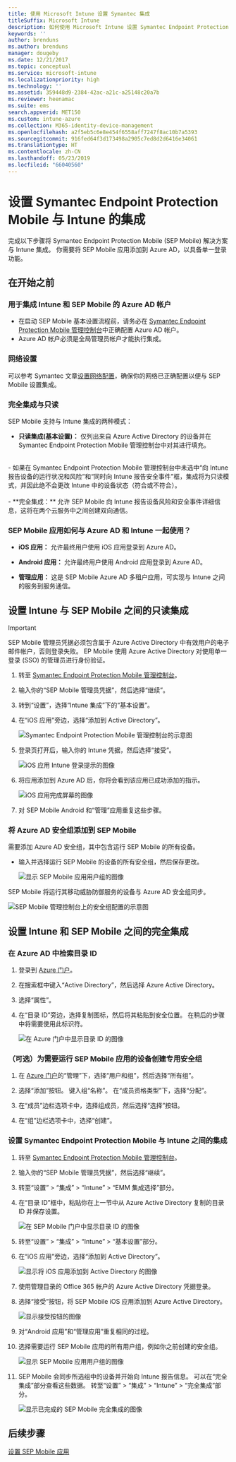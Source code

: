 ```yaml
---
title: 使用 Microsoft Intune 设置 Symantec 集成
titleSuffix: Microsoft Intune
description: 如何使用 Microsoft Intune 设置 Symantec Endpoint Protection Mobile 解决方案以控制移动设备对公司资源的访问。
keywords: ''
author: brenduns
ms.author: brenduns
manager: dougeby
ms.date: 12/21/2017
ms.topic: conceptual
ms.service: microsoft-intune
ms.localizationpriority: high
ms.technology: ''
ms.assetid: 359448d9-2384-42ac-a21c-a25148c20a7b
ms.reviewer: heenamac
ms.suite: ems
search.appverid: MET150
ms.custom: intune-azure
ms.collection: M365-identity-device-management
ms.openlocfilehash: a2f5eb5c6e8e454f6558aff7247f8ac10b7a5393
ms.sourcegitcommit: 916fed64f3d173498a2905c7ed8d2d6416e34061
ms.translationtype: HT
ms.contentlocale: zh-CN
ms.lasthandoff: 05/23/2019
ms.locfileid: "66040560"
---
```

# <a name="set-up-symantec-endpoint-protection-mobile-integration-with-intune"></a>设置 Symantec Endpoint Protection Mobile 与 Intune 的集成

完成以下步骤将 Symantec Endpoint Protection Mobile (SEP Mobile) 解决方案与 Intune 集成。 你需要将 SEP Mobile 应用添加到 Azure AD，以具备单一登录功能。

## <a name="before-you-begin"></a>在开始之前

### <a name="azure-ad-account-used-to-integrate-intune-and-sep-mobile"></a>用于集成 Intune 和 SEP Mobile 的 Azure AD 帐户

-   在启动 SEP Mobile 基本设置流程前，请务必在 [Symantec Endpoint Protection Mobile 管理控制台](https://aad.skycure.com)中正确配置 Azure AD 帐户。
- Azure AD 帐户必须是全局管理员帐户才能执行集成。
### <a name="network-setup"></a>网络设置

可以参考 Symantec 文章[设置网络配置](https://portal.skycure.com/articles/Documentation/Setting-up-your-network-configuration-26-8-2016)，确保你的网络已正确配置以便与 SEP Mobile 设置集成。

### <a name="full-integration-vs-read-only"></a>完全集成与只读

SEP Mobile 支持与 Intune 集成的两种模式：

-   **只读集成(基本设置)：** 仅列出来自 Azure Active Directory 的设备并在 Symantec Endpoint Protection Mobile 管理控制台中对其进行填充。
<br>
    -   如果在 Symantec Endpoint Protection Mobile 管理控制台中未选中“向 Intune 报告设备的运行状况和风险”和“同时向 Intune 报告安全事件”框，集成将为只读模式，并因此绝不会更改 Intune 中的设备状态（符合或不符合）。
<br></br>
-   **完全集成：** 允许 SEP Mobile 向 Intune 报告设备风险和安全事件详细信息，这将在两个云服务中之间创建双向通信。

### <a name="how-are-the-sep-mobile-apps-used-with-azure-ad-and-intune"></a>SEP Mobile 应用如何与 Azure AD 和 Intune 一起使用？

-   **iOS 应用：** 允许最终用户使用 iOS 应用登录到 Azure AD。

-   **Android 应用：** 允许最终用户使用 Android 应用登录到 Azure AD。

-   **管理应用：** 这是 SEP Mobile Azure AD 多租户应用，可实现与 Intune 之间的服务到服务通信。

## <a name="to-set-up-the-read-only-integration-between-intune-and-sep-mobile"></a>设置 Intune 与 SEP Mobile 之间的只读集成

> [!IMPORTANT]
> SEP Mobile 管理员凭据必须包含属于 Azure Active Directory 中有效用户的电子邮件帐户，否则登录失败。 EP Mobile 使用 Azure Active Directory 对使用单一登录 (SSO) 的管理员进行身份验证。

1.  转至 [Symantec Endpoint Protection Mobile 管理控制台](https://aad.skycure.com)。

2.  输入你的“SEP Mobile 管理员凭据”，然后选择“继续”。

3.  转到“设置”，选择“Intune 集成”下的“基本设置”。

4.  在“iOS 应用”旁边，选择“添加到 Active Directory”。

    ![Symantec Endpoint Protection Mobile 管理控制台的示意图](./media/symantec-portal-basic-add.png)

5.  登录页打开后，输入你的 Intune 凭据，然后选择“接受”。

    ![iOS 应用 Intune 登录提示的图像](./media/symantec-portal-basic-accept.png)

6.  将应用添加到 Azure AD 后，你将会看到该应用已成功添加的指示。

    ![iOS 应用完成屏幕的图像](./media/symantec-portal-basic-added.png)

7. 对 SEP Mobile Android 和“管理”应用重复这些步骤。

### <a name="add-an-azure-ad-security-group-into-sep-mobile"></a>将 Azure AD 安全组添加到 SEP Mobile

需要添加 Azure AD 安全组，其中包含运行 SEP Mobile 的所有设备。

-  输入并选择运行 SEP Mobile 的设备的所有安全组，然后保存更改。

    ![显示 SEP Mobile 应用用户组的图像](./media/symantec-portal-basic-groups.png)   

SEP Mobile 将运行其移动威胁防御服务的设备与 Azure AD 安全组同步。

![SEP Mobile 管理控制台上的安全组配置的示意图](./media/symantec-portal-basic-status.png)

## <a name="to-set-up-the-full-integration-between-intune-and-sep-mobile"></a>设置 Intune 和 SEP Mobile 之间的完全集成

### <a name="retrieve-the-directory-id-in-azure-ad"></a>在 Azure AD 中检索目录 ID

1. 登录到 [Azure 门户](https://portal.azure.com)。

2. 在搜索框中键入“Active Directory”，然后选择 Azure Active Directory。

3. 选择“属性”。

4. 在“目录 ID”旁边，选择复制图标，然后将其粘贴到安全位置。 在稍后的步骤中将需要使用此标识符。

    ![在 Azure 门户中显示目录 ID 的图像](./media/symantec-azure-portal-directory-ID.png)

### <a name="optional-create-a-dedicated-security-group-for-devices-that-need-to-run-the-sep-mobile-apps"></a>（可选）为需要运行 SEP Mobile 应用的设备创建专用安全组
1. 在 [Azure 门户](https://portal.azure.com)的“管理”下，选择“用户和组”，然后选择“所有组”。

2. 选择“添加”按钮。 键入组“名称”。 在“成员资格类型”下，选择“分配”。

3. 在“成员”边栏选项卡中，选择组成员，然后选择“选择”按钮。

4. 在“组”边栏选项卡中，选择“创建”。

### <a name="set-up-the-integration-between-symantec-endpoint-protection-mobile-and-intune"></a>设置 Symantec Endpoint Protection Mobile 与 Intune 之间的集成

1.  转至 [Symantec Endpoint Protection Mobile 管理控制台](https://aad.skycure.com)。

2.  输入你的“SEP Mobile 管理员凭据”，然后选择“继续”。

3.  转至“设置” > “集成” > “Intune” > “EMM 集成选择”部分。

4. 在“目录 ID”框中，粘贴你在上一节中从 Azure Active Directory 复制的目录 ID 并保存设置。

    ![在 SEP Mobile 门户中显示目录 ID 的图像](./media/symantec-portal-directory-ID.png)     

5. 转至“设置” > “集成” > “Intune” > “基本设置”部分。

6. 在“iOS 应用”旁边，选择“添加到 Active Directory”。

    ![显示将 iOS 应用添加到 Active Directory 的图像](./media/symantec-portal-basic-add.png)   

7.  使用管理目录的 Office 365 帐户的 Azure Active Directory 凭据登录。

8.  选择“接受”按钮，将 SEP Mobile iOS 应用添加到 Azure Active Directory。

    ![显示接受按钮的图像](./media/symantec-portal-basic-accept.png)     

9.  对“Android 应用”和“管理应用”重复相同的过程。

10. 选择需要运行 SEP Mobile 应用的所有用户组，例如你之前创建的安全组。

    ![显示 SEP Mobile 应用用户组的图像](./media/symantec-portal-basic-groups.png)   

11.  SEP Mobile 会同步所选组中的设备并开始向 Intune 报告信息。 可以在“完全集成”部分查看这些数据。 转至“设置” > “集成” > “Intune” > “完全集成”部分。

     ![显示已完成的 SEP Mobile 完全集成的图像](media/symantec-portal-basic-status.PNG)
## <a name="next-steps"></a>后续步骤

[设置 SEP Mobile 应用](mtd-apps-ios-app-configuration-policy-add-assign.md)
